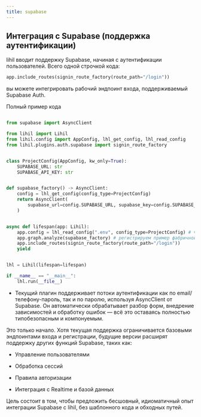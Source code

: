 ```yaml
---
title: supabase
---
```


## Интеграция с Supabase (поддержка аутентификации)

lihil вводит поддержку Supabase, начиная с аутентификации пользователей. Всего одной строчкой кода:

```python
app.include_routes(signin_route_factory(route_path="/login"))
```

вы можете интегрировать рабочий эндпоинт входа, поддерживаемый Supabase Auth.

Полный пример кода

```python

from supabase import AsyncClient

from lihil import Lihil
from lihil.config import AppConfig, lhl_get_config, lhl_read_config
from lihil.plugins.auth.supabase import signin_route_factory


class ProjectConfig(AppConfig, kw_only=True):
    SUPABASE_URL: str
    SUPABASE_API_KEY: str


def supabase_factory() -> AsyncClient:
    config = lhl_get_config(config_type=ProjectConfig)
    return AsyncClient(
        supabase_url=config.SUPABASE_URL, supabase_key=config.SUPABASE_API_KEY
    )


async def lifespan(app: Lihil):
    app.config = lhl_read_config(".env", config_type=ProjectConfig) # читаем конфигурацию из файла .env и преобразуем её в объект `ProjectConfig`.
    app.graph.analyze(supabase_factory) # регистрируем пример фабричной функции для supabase.AsyncClient
    app.include_routes(signin_route_factory(route_path="/login"))
    yield


lhl = Lihil(lifespan=lifespan)

if __name__ == "__main__":
    lhl.run(__file__)
```

- Текущий плагин поддерживает потоки аутентификации как по email/телефону-пароль, так и по паролю, используя AsyncClient от Supabase. Он автоматически обрабатывает разбор форм, внедрение зависимостей и обработку ошибок — всё это оставаясь полностью типобезопасным и компонуемым.

Это только начало. Хотя текущая поддержка ограничивается базовыми эндпоинтами входа и регистрации, будущие версии расширят поддержку других функций Supabase, таких как:

- Управление пользователями

- Обработка сессий

- Правила авторизации

- Интеграция с Realtime и базой данных

Цель состоит в том, чтобы предложить бесшовный, идиоматичный опыт интеграции Supabase с lihil, без шаблонного кода и обходных путей.